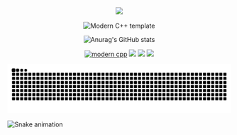 <!-- 动态打字效果 -->

<div align="center">
  <div>
      <img src="https://readme-typing-svg.demolab.com?font=Fira+Code&pause=1000&width=435&lines=printf(%22Hello%2C%20World%22);&center=true&size=27" />
  </div>
</div>


<div id="title" align=center>

![Modern C++ template][github-sub-title:img]

![Anurag's GitHub stats](https://github-readme-stats.vercel.app/api?username=Ythlee-YC&show_icons=true&theme=dracula)

[![modern cpp](https://img.shields.io/badge/code-Modern%20C++-blue)](https://learn.microsoft.com/zh-cn/cpp/cpp/welcome-back-to-cpp-modern-cpp) 
![](https://img.shields.io/badge/讨厌-学习-yellow) 
![](https://img.shields.io/badge/性格-开朗-red) 
![](https://img.shields.io/badge/爱好-二次元-red)

</div>

<!-- 或者使用浅色主题版本 -->
![Snake animation](https://github.com/Ythlee-YC/Ythlee-YC/blob/output/github-contribution-grid-snake.svg)

<!-- 或者使用 GIF 版本 -->
![Snake animation](https://github.com/Ythlee-YC/Ythlee-YC/blob/output/ocean.gif)

[github-sub-title:img]: https://readme-typing-svg.herokuapp.com?font=Segoe+Script&center=true&lines=Ythlee.
